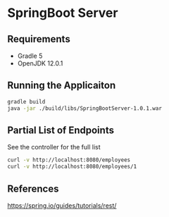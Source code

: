 # SpringBoot Server

## Requirements

* Gradle 5
* OpenJDK 12.0.1

## Running the Applicaiton

```sh
gradle build
java -jar ./build/libs/SpringBootServer-1.0.1.war
```

## Partial List of Endpoints

See the controller for the full list

```sh
curl -v http://localhost:8080/employees
curl -v http://localhost:8080/employees/1
```

## References

<https://spring.io/guides/tutorials/rest/>
